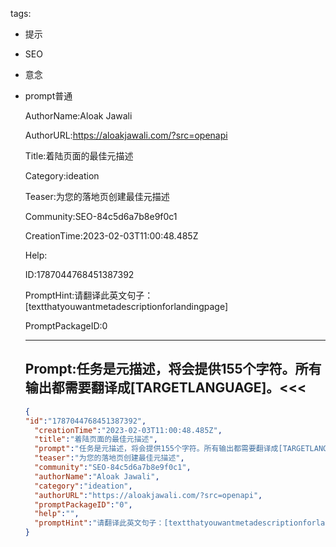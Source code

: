   tags: 
- 提示
- SEO
- 意念
- prompt普通

  AuthorName:Aloak Jawali

  AuthorURL:https://aloakjawali.com/?src=openapi

  Title:着陆页面的最佳元描述

  Category:ideation

  Teaser:为您的落地页创建最佳元描述

  Community:SEO-84c5d6a7b8e9f0c1

  CreationTime:2023-02-03T11:00:48.485Z

  Help:

  ID:1787044768451387392

  PromptHint:请翻译此英文句子：[textthatyouwantmetadescriptionforlandingpage]

  PromptPackageID:0

  ---

  ## Prompt:任务是元描述，将会提供155个字符。所有输出都需要翻译成[TARGETLANGUAGE]。<<<

  ```json
  {
  "id":"1787044768451387392",
    "creationTime":"2023-02-03T11:00:48.485Z",
    "title":"着陆页面的最佳元描述",
    "prompt":"任务是元描述，将会提供155个字符。所有输出都需要翻译成[TARGETLANGUAGE]。<<<",
    "teaser":"为您的落地页创建最佳元描述",
    "community":"SEO-84c5d6a7b8e9f0c1",
    "authorName":"Aloak Jawali",
    "category":"ideation",
    "authorURL":"https://aloakjawali.com/?src=openapi",
    "promptPackageID":"0",
    "help":"",
    "promptHint":"请翻译此英文句子：[textthatyouwantmetadescriptionforlandingpage]"
  }
  ```
